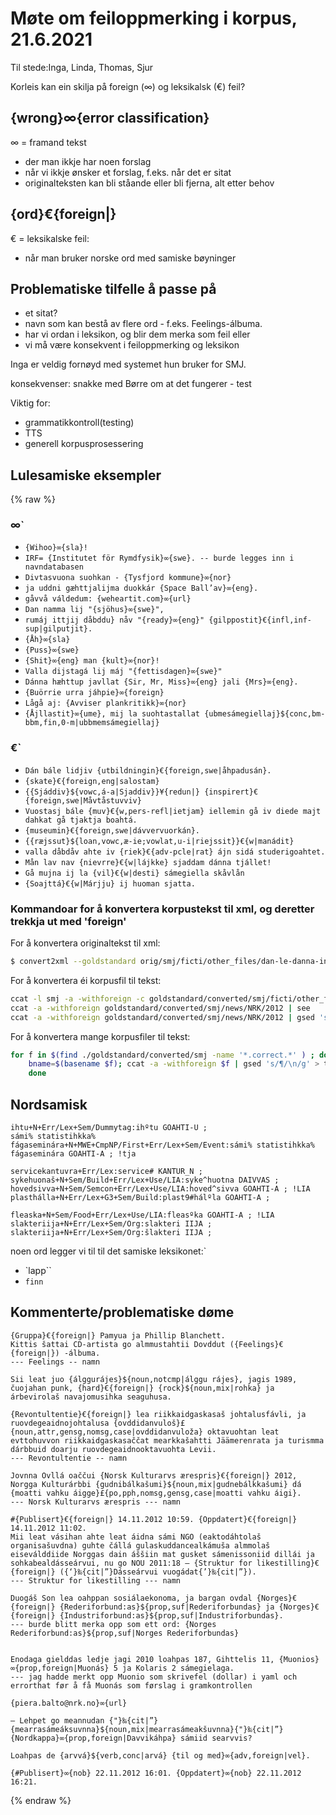 # Møte om feiloppmerking i korpus, 21.6.2021

Til stede:Inga, Linda, Thomas, Sjur

Korleis kan ein skilja på foreign (∞) og leksikalsk (€) feil?

## {wrong}∞{error classification}
∞ = framand tekst
- der man ikkje har noen forslag
- når vi ikkje ønsker et forslag, f.eks. når det er sitat
- originalteksten kan bli ståande eller bli fjerna, alt etter behov

## {ord}€{foreign|}
€ = leksikalske feil:
- når man bruker norske ord med samiske bøyninger

## Problematiske tilfelle å passe på
- et sitat?
- navn som kan bestå av flere ord - f.eks. Feelings-álbuma.
- har vi ordan i leksikon, og blir dem merka som feil eller 
- vi må være konsekvent i feiloppmerking og leksikon

Inga er veldig fornøyd med systemet hun bruker for SMJ.

konsekvenser:
snakke med Børre om at det fungerer - test

Viktig for:
- grammatikkontroll(testing)
- TTS
- generell korpusprosessering

## Lulesamiske eksempler

{% raw %}
### ∞`
- `{Wihoo}∞{sla}!`
- `IRF= {Institutet för Rymdfysik}∞{swe}. -- burde legges inn i navndatabasen`
- `Divtasvuona suohkan - {Tysfjord kommune}∞{nor} `
- `ja uddni gæhttjalijma duokkár {Space Ball’av}∞{eng}.`
- `gåvvå váldedum: {weheartit.com}∞{url}`
- `Dan namma lij "{sjöhus}∞{swe}",`
- `rumáj ittjij dåbddu} nåv "{ready}∞{eng}" {gilppostit}€{infl,inf-sup|gilputjit}.`
- `{Åh}∞{sla}`
- `{Puss}∞{swe}`
- `{Shit}∞{eng} man {kult}∞{nor}!`
- `Valla dijstagá lij máj "{fettisdagen}∞{swe}"`
- `Dánna hæhttup javllat {Sir, Mr, Miss}∞{eng} jali {Mrs}∞{eng}.`
- `{Buörrie urra jáhpie}∞{foreign}`
- `Lågå aj: {Avviser plankritikk}∞{nor}`
- `{Åjllastit}∞{ume}, mij la suohtastallat {ubmesámegiellaj}${conc,bm-bbm,fin,0-m|ubbmemsámegiellaj}`

### €`
- `Dán bále lidjiv {utbildningin}€{foreign,swe|åhpadusán}.`
- `{skate}€{foreign,eng|salostam} `
- `{{Sjáddiv}${vowc,á-a|Sjaddiv}}¥{redun|} {inspirert}€{foreign,swe|Måvtåstuvviv} `
- `Vuostasj bále {muv}€{w,pers-refl|ietjam} iellemin gå iv diede majt dahkat gå tjaktja boahtá.`
- `{museumin}€{foreign,swe|dávvervuorkán}.`
- `{{ræjssut}${loan,vowc,æ-ie;vowlat,u-i|riejssit}}€{w|manádit} `
- `valla dåbdåv ahte iv {riek}€{adv-pcle|rat} ájn sidá studerigoahtet.`
- `Mån lav nav {nievrre}€{w|lájkke} sjaddam dánna tjállet!`
- `Gå mujna ij la {vil}€{w|desti} sámegiella skåvlån`
- `{Soajttá}€{w|Márjju} ij huoman sjatta.`

### Kommandoar for å konvertera korpustekst til xml, og deretter trekkja ut med 'foreign'
For å konvertera originaltekst til xml:
```sh
$ convert2xml --goldstandard orig/smj/ficti/other_files/dan-le-danna-infonuorra.correct.txt.xsl 
```

For å konvertera éi korpusfil til tekst:
```sh
ccat -l smj -a -withforeign -c goldstandard/converted/smj/ficti/other_files/dan-le-danna-infonuorra.correct.txt.xml
ccat -a -withforeign goldstandard/converted/smj/news/NRK/2012 | see
ccat -a -withforeign goldstandard/converted/smj/news/NRK/2012 | gsed 's/¶/\n/g'
```

For å konvertera mange korpusfiler til tekst:
```sh
for f in $(find ./goldstandard/converted/smj -name '*.correct.*' ) ; do \
    bname=$(basename $f); ccat -a -withforeign $f | gsed 's/¶/\n/g' > tts/$bname; \
    done
```

## Nordsamisk

```
ihtu+N+Err/Lex+Sem/Dummytag:ihºtu GOAHTI-U ;
sámi% statistihkka% fágaseminára+N+MWE+CmpNP/First+Err/Lex+Sem/Event:sámi% statistihkka% fágaseminára GOAHTI-A ; !tja

servicekantuvra+Err/Lex:service# KANTUR_N ;
sykehuonaš+N+Sem/Build+Err/Lex+Use/LIA:syke^huotna DAIVVAS ;
hovedsivva+N+Sem/Semcon+Err/Lex+Use/LIA:hoved^sivva GOAHTI-A ; !LIA
plasthálla+N+Err/Lex+G3+Sem/Build:plast9#hálºla GOAHTI-A ;

fleaska+N+Sem/Food+Err/Lex+Use/LIA:fleasºka GOAHTI-A ; !LIA
slakteriija+N+Err/Lex+Sem/Org:slakteri IIJA ;
slakteriija+N+Err/Lex+Sem/Org:šlakteri IIJA ;
```

noen ord legger vi til til det samiske leksikonet:`
- `lapp``
- `finn`

## Kommenterte/problematiske døme

```
{Gruppa}€{foreign|} Pamyua ja Phillip Blanchett.
Kittis šattai CD-artista go almmustahtii Dovddut ({Feelings}€{foreign|}) -álbuma.
--- Feelings -- namn

Sii leat juo {álggurájes}${noun,notcmp|álggu rájes}, jagis 1989, čuojahan punk, {hard}€{foreign|} {rock}${noun,mix|rohka} ja árbevirolaš navajomusihka seaguhusa.

{Revontultentie}€{foreign|} lea riikkaidgaskasaš johtalusfávli, ja ruovdegeaidnojohtalusa {ovddidanvuloš}£{noun,attr,gensg,nomsg,case|ovddidanvuloža} oktavuohtan leat evttohuvvon riikkaidgaskasaččat mearkkašahtti Jäämerenrata ja turismma dárbbuid doarju ruovdegeaidnooktavuohta Levii.
--- Revontultentie -- namn

Jovnna Ovllá oaččui {Norsk Kulturarvs ærespris}€{foreign|} 2012, Norgga Kulturárbbi {gudnibálkašumi}${noun,mix|gudnebálkkašumi} dá {moatti vahku áigge}£{po,pph,nomsg,gensg,case|moatti vahku áigi}.
--- Norsk Kulturarvs ærespris --- namn

#{Publisert}€{foreign|} 14.11.2012 10:59. {Oppdatert}€{foreign|} 14.11.2012 11:02.
Mii leat vásihan ahte leat áidna sámi NGO (eaktodáhtolaš organisašuvdna) guhte čállá gulaskuddancealkámuša almmolaš eiseválddiide Norggas dain áššiin mat gusket sámenissoniid dillái ja sohkabealdásseárvui, nu go NOU 2011:18 – {Struktur for likestilling}€{foreign|} ({‘}‰{cit|”}Dásseárvui vuogádat{’}‰{cit|”}).
--- Struktur for likestilling --- namn

Duogáš Son lea oahppan sosiálaekonoma, ja bargan ovdal {Norges}€{foreign|} {Rederiforbund:as}${prop,suf|Rederiforbundas} ja {Norges}€{foreign|} {Industriforbund:as}${prop,suf|Industriforbundas}.
--- burde blitt merka opp som ett ord: {Norges Rederiforbund:as}${prop,suf|Norges Rederiforbundas} 


Enodaga gielddas ledje jagi 2010 loahpas 187, Gihttelis 11, {Muonios}∞{prop,foreign|Muonás} 5 ja Kolaris 2 sámegielaga.
--- jag hadde merkt opp Muonio som skrivefel (dollar) i yaml och errorthat før å få Muonás som førslag i gramkontrollen

{piera.balto@nrk.no}∞{url}

— Lehpet go meannudan {"}‰{cit|”}{mearrasámeáksuvnna}${noun,mix|mearrasámeakšuvnna}{"}‰{cit|”} {Nordkappa}∞{prop,foreign|Davvikáhpa} sámiid searvvis?

Loahpas de {arvvá}${verb,conc|arvá} {til og med}∞{adv,foreign|vel}.

{#Publisert}∞{nob} 22.11.2012 16:01. {Oppdatert}∞{nob} 22.11.2012 16:21.
```
{% endraw %}
